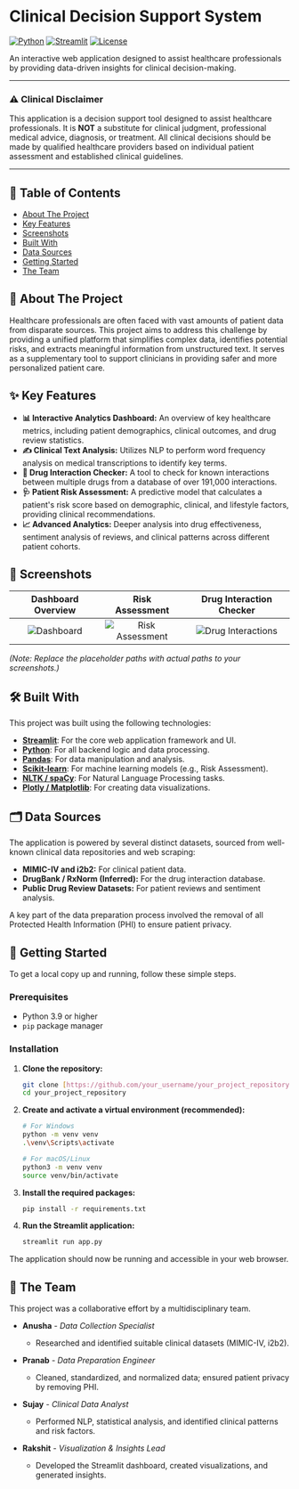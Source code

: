 # Clinical Decision Support System

[![Python](https://img.shields.io/badge/Python-3.9%2B-blue.svg)](https://www.python.org/)
[![Streamlit](https://img.shields.io/badge/Streamlit-1.25%2B-red.svg)](https://streamlit.io)
[![License](https://img.shields.io/badge/License-MIT-green.svg)](LICENSE.md)

An interactive web application designed to assist healthcare professionals by providing data-driven insights for clinical decision-making.

---

### ⚠️ Clinical Disclaimer
This application is a decision support tool designed to assist healthcare professionals. It is **NOT** a substitute for clinical judgment, professional medical advice, diagnosis, or treatment. All clinical decisions should be made by qualified healthcare providers based on individual patient assessment and established clinical guidelines.

---

## 📖 Table of Contents
- [About The Project](#about-the-project)
- [Key Features](#-key-features)
- [Screenshots](#-screenshots)
- [Built With](#-built-with)
- [Data Sources](#-data-sources)
- [Getting Started](#-getting-started)
- [The Team](#-the-team)

## 🎯 About The Project

Healthcare professionals are often faced with vast amounts of patient data from disparate sources. This project aims to address this challenge by providing a unified platform that simplifies complex data, identifies potential risks, and extracts meaningful information from unstructured text. It serves as a supplementary tool to support clinicians in providing safer and more personalized patient care.

## ✨ Key Features

* **📊 Interactive Analytics Dashboard:** An overview of key healthcare metrics, including patient demographics, clinical outcomes, and drug review statistics.
* **✍️ Clinical Text Analysis:** Utilizes NLP to perform word frequency analysis on medical transcriptions to identify key terms.
* **💊 Drug Interaction Checker:** A tool to check for known interactions between multiple drugs from a database of over 191,000 interactions.
* **🩺 Patient Risk Assessment:** A predictive model that calculates a patient's risk score based on demographic, clinical, and lifestyle factors, providing clinical recommendations.
* **📈 Advanced Analytics:** Deeper analysis into drug effectiveness, sentiment analysis of reviews, and clinical patterns across different patient cohorts.

## 📸 Screenshots

| Dashboard Overview | Risk Assessment | Drug Interaction Checker |
| :---: | :---: | :---: |
| ![Dashboard](<INSERT_PATH_TO_DASHBOARD_IMAGE.png>) | ![Risk Assessment](<INSERT_PATH_TO_RISK_ASSESSMENT_IMAGE.png>) | ![Drug Interactions](<INSERT_PATH_TO_DRUG_INTERACTION_IMAGE.png>) |

*(Note: Replace the placeholder paths with actual paths to your screenshots.)*

## 🛠️ Built With

This project was built using the following technologies:

* [**Streamlit**](https://streamlit.io/): For the core web application framework and UI.
* [**Python**](https://www.python.org/): For all backend logic and data processing.
* [**Pandas**](https://pandas.pydata.org/): For data manipulation and analysis.
* [**Scikit-learn**](https://scikit-learn.org/): For machine learning models (e.g., Risk Assessment).
* [**NLTK / spaCy**](https://www.nltk.org/): For Natural Language Processing tasks.
* [**Plotly / Matplotlib**](https://plotly.com/): For creating data visualizations.

## 🗂️ Data Sources

The application is powered by several distinct datasets, sourced from well-known clinical data repositories and web scraping:
* **MIMIC-IV and i2b2:** For clinical patient data.
* **DrugBank / RxNorm (Inferred):** For the drug interaction database.
* **Public Drug Review Datasets:** For patient reviews and sentiment analysis.

A key part of the data preparation process involved the removal of all Protected Health Information (PHI) to ensure patient privacy.

## 🚀 Getting Started

To get a local copy up and running, follow these simple steps.

### Prerequisites

* Python 3.9 or higher
* `pip` package manager

### Installation

1.  **Clone the repository:**
    ```sh
    git clone [https://github.com/your_username/your_project_repository.git](https://github.com/your_username/your_project_repository.git)
    cd your_project_repository
    ```

2.  **Create and activate a virtual environment (recommended):**
    ```sh
    # For Windows
    python -m venv venv
    .\venv\Scripts\activate

    # For macOS/Linux
    python3 -m venv venv
    source venv/bin/activate
    ```

3.  **Install the required packages:**
    ```sh
    pip install -r requirements.txt
    ```

4.  **Run the Streamlit application:**
    ```sh
    streamlit run app.py
    ```
The application should now be running and accessible in your web browser.

## 👥 The Team

This project was a collaborative effort by a multidisciplinary team.

* **Anusha** - *Data Collection Specialist*
    * Researched and identified suitable clinical datasets (MIMIC-IV, i2b2).

* **Pranab** - *Data Preparation Engineer*
    * Cleaned, standardized, and normalized data; ensured patient privacy by removing PHI.

* **Sujay** - *Clinical Data Analyst*
    * Performed NLP, statistical analysis, and identified clinical patterns and risk factors.

* **Rakshit** - *Visualization & Insights Lead*
    * Developed the Streamlit dashboard, created visualizations, and generated insights.